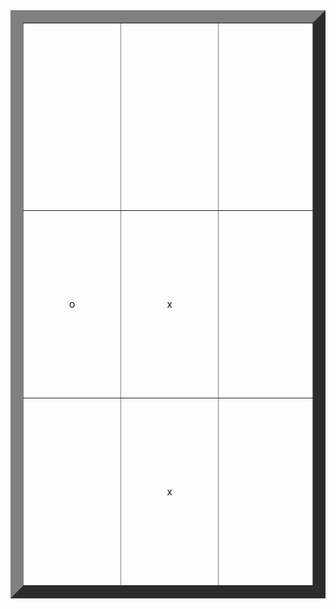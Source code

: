 <!-- Do not move the table content into multiple lines; keep it in a single line -->
<font size="7">
<table style="text-align:center" border="20">
  <tr align="center" height="300"><td width="300"></td><td width="300"></td><td width="300"></td></tr><tr align="center" height="300"><td>o</td><td>x</td><td></td></tr><tr align="center" height="300"><td></td><td>x</td><td></td></tr>
</table>
</font>
